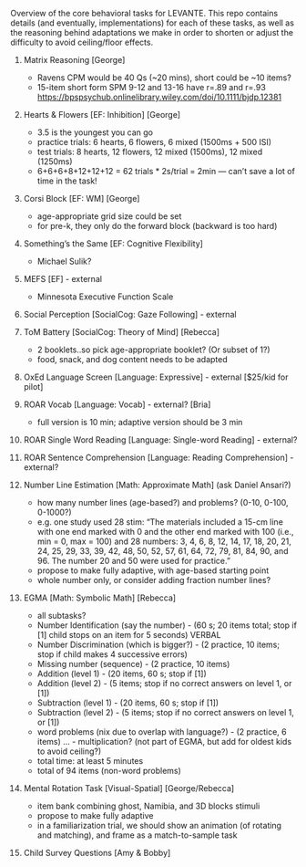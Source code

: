 Overview of the core behavioral tasks for LEVANTE. This repo contains details (and eventually, implementations) for each of these tasks, as well as the reasoning behind adaptations we make in order to shorten or adjust the difficulty to avoid ceiling/floor effects.

1. Matrix Reasoning [George]
	- Ravens CPM would be 40 Qs (~20 mins), short could be ~10 items?
	- 15-item short form SPM 9-12 and 13-16 have r=.89 and r=.93 https://bpspsychub.onlinelibrary.wiley.com/doi/10.1111/bjdp.12381 

2. Hearts & Flowers [EF: Inhibition] [George]
	- 3.5 is the youngest you can go
	- practice trials: 6 hearts, 6 flowers, 6 mixed (1500ms + 500 ISI)
	- test trials: 8 hearts, 12 flowers, 12 mixed (1500ms), 12 mixed (1250ms)
	- 6+6+6+8+12+12+12 = 62 trials * 2s/trial = 2min — can’t save a lot of time in the task!

3. Corsi Block [EF: WM] [George]
	- age-appropriate grid size could be set
	- for pre-k, they only do the forward block (backward is too hard)

4. Something’s the Same [EF: Cognitive Flexibility]
	- Michael Sulik?

5. MEFS [EF] - external 
	- Minnesota Executive Function Scale


6. Social Perception [SocialCog: Gaze Following] - external


7. ToM Battery [SocialCog: Theory of Mind] [Rebecca]
	- 2 booklets..so pick age-appropriate booklet? (Or subset of 1?)
	- food, snack, and dog content needs to be adapted

8. OxEd Language Screen [Language: Expressive] - external [$25/kid for pilot]


9. ROAR Vocab [Language: Vocab] - external? [Bria]
	- full version is 10 min; adaptive version should be 3 min


10. ROAR Single Word Reading [Language: Single-word Reading] - external?


11. ROAR Sentence Comprehension [Language: Reading Comprehension] - external?


12. Number Line Estimation [Math: Approximate Math] (ask Daniel Ansari?)
	- how many number lines (age-based?) and problems? (0-10, 0-100, 0-1000?)
	- e.g. one study used 28 stim: “The materials included a 15-cm line with one end marked with 0 and the other end marked with 100 (i.e., min = 0, max = 100) and 28 numbers: 3, 4, 6, 8, 12, 14, 17, 18, 20, 21, 24, 25, 29, 33, 39, 42, 48, 50, 52, 57, 61, 64, 72, 79, 81, 84, 90, and 96. The number 20 and 50 were used for practice.”
	- propose to make fully adaptive, with age-based starting point
	- whole number only, or consider adding fraction number lines?

13. EGMA [Math: Symbolic Math] [Rebecca]
	- all subtasks?
	- Number Identification (say the number) - (60 s; 20 items total; stop if [1] child stops on an item for 5 seconds) VERBAL
	- Number Discrimination (which is bigger?) - (2 practice, 10 items; stop if child makes 4 successive errors)
	- Missing number (sequence) - (2 practice, 10 items)
	- Addition (level 1) - (20 items, 60 s; stop if [1])
	- Addition (level 2) - (5 items; stop if no correct answers on level 1, or [1])
	- Subtraction (level 1) - (20 items, 60 s; stop if [1])
	- Subtraction (level 2) - (5 items; stop if no correct answers on level 1, or [1])
	- word problems (nix due to overlap with language?) - (2 practice, 6 items)
	… - multiplication? (not part of EGMA, but add for oldest kids to avoid ceiling?)
	- total time: at least 5 minutes
	- total of 94 items (non-word problems)

14. Mental Rotation Task [Visual-Spatial] [George/Rebecca]
	- item bank combining ghost, Namibia, and 3D blocks stimuli
	- propose to make fully adaptive
	- in a familiarization trial, we should show an animation (of rotating and matching), and frame as a match-to-sample task

15. Child Survey Questions [Amy & Bobby]